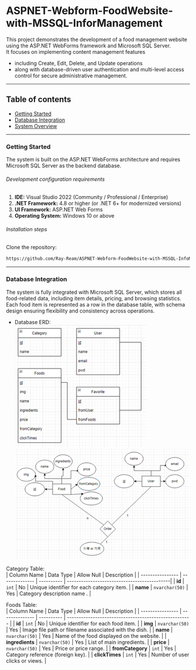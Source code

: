 # ASPNET-Webform-FoodWebsite-with-MSSQL-InforManagement

This project demonstrates the development of a food management website using the ASP.NET WebForms framework and Microsoft SQL Server.  
It focuses on implementing content management features  
- including Create, Edit, Delete, and Update operations  
- along with database-driven user authentication and multi-level access control for secure administrative management.

---

## Table of contents  
- [Getting Started](#getting-started)  
- [Database Integration](#database-integration)  
- [System Overview](#system-overview)  

---

### Getting Started  
The system is built on the ASP.NET WebForms architecture and requires Microsoft SQL Server as the backend database.  

###### Development configuration requirements  
1. **IDE:** Visual Studio 2022 (Community / Professional / Enterprise)  
2. **.NET Framework:** 4.8 or higher (or .NET 6+ for modernized versions)  
3. **UI Framework:** ASP.NET Web Forms  
4. **Operating System:** Windows 10 or above  

###### Installation steps  
Clone the repository:  
```sh
https://github.com/Ray-Ream/ASPNET-Webform-FoodWebsite-with-MSSQL-InfoManagement.git
```

---

### Database Integration
The system is fully integrated with Microsoft SQL Server, which stores all food-related data, including item details, pricing, and browsing statistics.  
Each food item is represented as a row in the database table, with schema design ensuring flexibility and consistency across operations.  

- Database ERD:  
![image](https://github.com/Ray-Ream/ASPNET-Webform-FoodWebsite-with-MSSQL-InfoManagement/blob/master/images/erd-1.png)
![image](https://github.com/Ray-Ream/ASPNET-Webform-FoodWebsite-with-MSSQL-InfoManagement/blob/master/images/erd-2.png)

Category Table:  
| Column Name      | Data Type      | Allow Null | Description                                 |
| ---------------- | -------------- | ---------- | --------------------------------------------|
| **id**           | `int`          | No         | Unique identifier for each category item.   |
| **name**         | `nvarchar(50)` | Yes        | Category description name .                 |

Foods Table:  
| Column Name      | Data Type      | Allow Null | Description                                           |
| ---------------- | -------------- | ---------- | ----------------------------------------------------- |
| **id**           | `int`          | No         | Unique identifier for each food item.                 |
| **img**          | `nvarchar(50)` | Yes        | Image file path or filename associated with the dish. |
| **name**         | `nvarchar(50)` | Yes        | Name of the food displayed on the website.            |
| **ingredients**  | `nvarchar(50)` | Yes        | List of main ingredients.                             |
| **price**        | `nvarchar(50)` | Yes        | Price or price range.                                 |
| **fromCategory** | `int`          | Yes        | Category reference (foreign key).                     |
| **clickTimes**   | `int`          | Yes        | Number of user clicks or views.                       |
